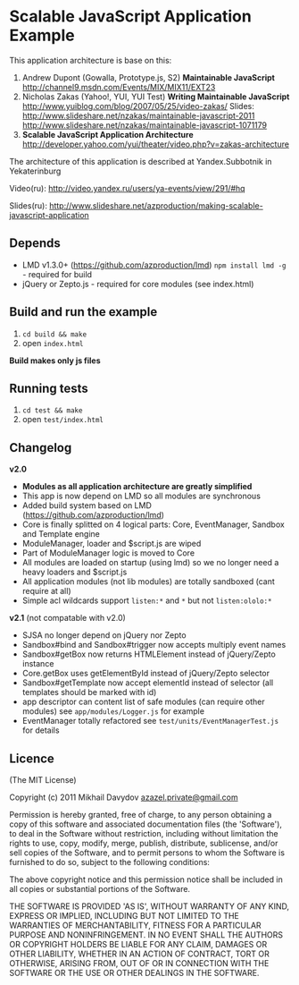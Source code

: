 Scalable JavaScript Application Example
=======================================

This application architecture is base on this:

 1. Andrew Dupont (Gowalla, Prototype.js, S2) **Maintainable JavaScript** http://channel9.msdn.com/Events/MIX/MIX11/EXT23
 2. Nicholas Zakas (Yahoo!, YUI, YUI Test) **Writing Maintainable JavaScript** http://www.yuiblog.com/blog/2007/05/25/video-zakas/ Slides: http://www.slideshare.net/nzakas/maintainable-javascript-2011 http://www.slideshare.net/nzakas/maintainable-javascript-1071179
 3. **Scalable JavaScript Application Architecture** http://developer.yahoo.com/yui/theater/video.php?v=zakas-architecture

The architecture of this application is described at Yandex.Subbotnik in Yekaterinburg

Video(ru): http://video.yandex.ru/users/ya-events/view/291/#hq

Slides(ru): http://www.slideshare.net/azproduction/making-scalable-javascript-application

Depends
-------

 - LMD v1.3.0+ (https://github.com/azproduction/lmd) `npm install lmd -g` - required for build
 - jQuery or Zepto.js - required for core modules (see index.html)

Build and run the example
-------------------------

1. `cd build && make`
2. open `index.html`

**Build makes only js files**

Running tests
-------------

1. `cd test && make`
2. open `test/index.html`

Changelog
---------

**v2.0**

 - **Modules as all application architecture are greatly simplified**
 - This app is now depend on LMD so all modules are synchronous
 - Added build system based on LMD (https://github.com/azproduction/lmd)
 - Core is finally splitted on 4 logical parts: Core, EventManager, Sandbox and Template engine
 - ModuleManager, loader and $script.js are wiped
 - Part of ModuleManager logic is moved to Core
 - All modules are loaded on startup (using lmd) so we no longer need a heavy loaders and $script.js
 - All application modules (not lib modules) are totally sandboxed (cant require at all)
 - Simple acl wildcards support `listen:*` and `*` but not `listen:ololo:*`

**v2.1** (not compatable with v2.0)

  - SJSA no longer depend on jQuery nor Zepto
  - Sandbox#bind and Sandbox#trigger now accepts multiply event names
  - Sandbox#getBox now returns HTMLElement instead of jQuery/Zepto instance
  - Core.getBox uses getElementById instead of jQuery/Zepto selector
  - Sandbox#getTemplate now accept elementId instead of selector (all templates should be marked with id)
  - app descriptor can content list of safe modules (can require other modules) see `app/modules/Logger.js` for example
  - EventManager totally refactored see `test/units/EventManagerTest.js` for details

Licence
-------

(The MIT License)

Copyright (c) 2011 Mikhail Davydov <azazel.private@gmail.com>

Permission is hereby granted, free of charge, to any person obtaining
a copy of this software and associated documentation files (the
'Software'), to deal in the Software without restriction, including
without limitation the rights to use, copy, modify, merge, publish,
distribute, sublicense, and/or sell copies of the Software, and to
permit persons to whom the Software is furnished to do so, subject to
the following conditions:

The above copyright notice and this permission notice shall be
included in all copies or substantial portions of the Software.

THE SOFTWARE IS PROVIDED 'AS IS', WITHOUT WARRANTY OF ANY KIND,
EXPRESS OR IMPLIED, INCLUDING BUT NOT LIMITED TO THE WARRANTIES OF
MERCHANTABILITY, FITNESS FOR A PARTICULAR PURPOSE AND NONINFRINGEMENT.
IN NO EVENT SHALL THE AUTHORS OR COPYRIGHT HOLDERS BE LIABLE FOR ANY
CLAIM, DAMAGES OR OTHER LIABILITY, WHETHER IN AN ACTION OF CONTRACT,
TORT OR OTHERWISE, ARISING FROM, OUT OF OR IN CONNECTION WITH THE
SOFTWARE OR THE USE OR OTHER DEALINGS IN THE SOFTWARE.